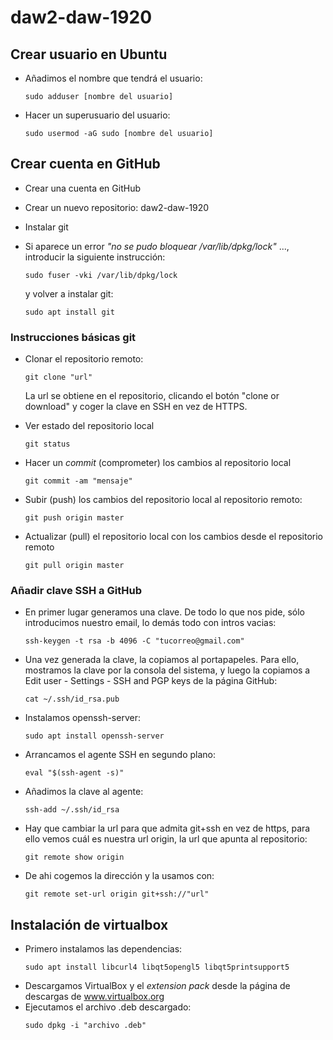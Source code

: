 # daw2-daw-1920

## Crear usuario en Ubuntu

- Añadimos el nombre que tendrá el usuario:
    ```
    sudo adduser [nombre del usuario]
    ```
- Hacer un superusuario del usuario:
    ```
    sudo usermod -aG sudo [nombre del usuario]

## Crear cuenta en GitHub

- Crear una cuenta en GitHub
- Crear un nuevo repositorio: daw2-daw-1920
- Instalar git 
- Si aparece un error _"no se pudo bloquear /var/lib/dpkg/lock"_ ..., introducir la siguiente instrucción:
    ```
    sudo fuser -vki /var/lib/dpkg/lock
    ```
    y volver a instalar git:

    ```
    sudo apt install git
    ```
### Instrucciones básicas git

- Clonar el repositorio remoto:
    ```
    git clone "url"
    ```
    La url se obtiene en el repositorio, clicando el botón "clone or download" y coger la clave en SSH en vez de HTTPS. 

- Ver estado del repositorio local
    ```
    git status
    ```
- Hacer un *commit* (comprometer) los cambios al repositorio local
    ```
    git commit -am "mensaje"
    ```
- Subir (push) los cambios del repositorio local al repositorio remoto:
    ```
    git push origin master
    ```
- Actualizar (pull) el repositorio local con los cambios desde el repositorio remoto
    ```
    git pull origin master
    ```

### Añadir clave SSH a GitHub

- En primer lugar generamos una clave. De todo lo que nos pide, sólo introducimos nuestro email, lo demás todo con intros vacias:     
    ```   
    ssh-keygen -t rsa -b 4096 -C "tucorreo@gmail.com"
    ```
- Una vez generada la clave, la copiamos al portapapeles. Para ello, mostramos la clave por la consola del sistema, y luego la copiamos a Edit user - Settings - SSH and PGP keys de la página GitHub:
    ```
    cat ~/.ssh/id_rsa.pub
    ```
- Instalamos openssh-server:
    ```
    sudo apt install openssh-server
    ```
- Arrancamos el agente SSH en segundo plano: 
    ```
    eval "$(ssh-agent -s)"
    ```
- Añadimos la clave al agente:
    ```
    ssh-add ~/.ssh/id_rsa
    ```
- Hay que cambiar la url para que admita git+ssh en vez de https, para ello vemos cuál es nuestra url origin, la url que apunta al repositorio:
    ```
    git remote show origin
    ```
- De ahi cogemos la dirección y la usamos con:
    ```
    git remote set-url origin git+ssh://"url"
    ```

## Instalación de virtualbox

- Primero instalamos las dependencias: 
    ```
    sudo apt install libcurl4 libqt5opengl5 libqt5printsupport5
    ```
- Descargamos VirtualBox y el *extension pack* desde la página de descargas de www.virtualbox.org
- Ejecutamos el archivo .deb descargado:
    ```
    sudo dpkg -i "archivo .deb"
    ```

